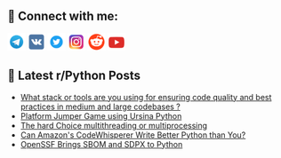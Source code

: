 ## 🔎 Connect with me:
[<img src="https://github.com/bullbesh/bullbesh/blob/main/images/Telegram.png" width="32" height="32" />](https://t.me/bullbesh)
[<img src="https://github.com/bullbesh/bullbesh/blob/main/images/VK.png" width="32" height="32" />](https://vk.com/bullbesh)
[<img src="https://github.com/bullbesh/bullbesh/blob/main/images/Twitter.png" width="32" height="32" />](https://twitter.com/bullbesh1)
[<img src="https://github.com/bullbesh/bullbesh/blob/main/images/Instagram.png" width="32" height="32" />](https://www.instagram.com/bullbesh)
[<img src="https://github.com/bullbesh/bullbesh/blob/main/images/Reddit.png" width="32" height="32" />](https://www.reddit.com/user/bullbesh)
[<img src="https://github.com/bullbesh/bullbesh/blob/main/images/YouTube.png" width="32" height="32" />](https://www.youtube.com/channel/UCtfjRs6uzgq5mfm8S06WTcg)

## 📕 Latest r/Python Posts
<!-- BLOG-POST-LIST:START -->
- [What stack or tools are you using for ensuring code quality and best practices in medium and large codebases ?](https://www.reddit.com/r/Python/comments/xf4l0a/what_stack_or_tools_are_you_using_for_ensuring/)
- [Platform Jumper Game using Ursina Python](https://www.reddit.com/r/Python/comments/xf3wqx/platform_jumper_game_using_ursina_python/)
- [The hard Choice multithreading or multiprocessing](https://www.reddit.com/r/Python/comments/xf3aqm/the_hard_choice_multithreading_or_multiprocessing/)
- [Can Amazon&#39;s CodeWhisperer Write Better Python than You?](https://www.reddit.com/r/Python/comments/xf2pw4/can_amazons_codewhisperer_write_better_python/)
- [OpenSSF Brings SBOM and SDPX to Python](https://www.reddit.com/r/Python/comments/xf2olt/openssf_brings_sbom_and_sdpx_to_python/)
<!-- BLOG-POST-LIST:END -->

